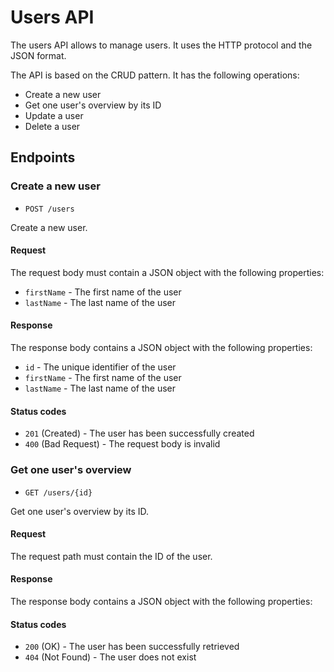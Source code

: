 # Users API

The users API allows to manage users. It uses the HTTP protocol and the JSON
format.

The API is based on the CRUD pattern. It has the following operations:

- Create a new user
- Get one user's overview by its ID
- Update a user
- Delete a user


## Endpoints

### Create a new user

- `POST /users`

Create a new user.

#### Request

The request body must contain a JSON object with the following properties:

- `firstName` - The first name of the user
- `lastName` - The last name of the user

#### Response

The response body contains a JSON object with the following properties:

- `id` - The unique identifier of the user
- `firstName` - The first name of the user
- `lastName` - The last name of the user

#### Status codes

- `201` (Created) - The user has been successfully created
- `400` (Bad Request) - The request body is invalid


### Get one user's overview

- `GET /users/{id}`

Get one user's overview by its ID.

#### Request

The request path must contain the ID of the user.

#### Response

The response body contains a JSON object with the following properties:


#### Status codes

- `200` (OK) - The user has been successfully retrieved
- `404` (Not Found) - The user does not exist

